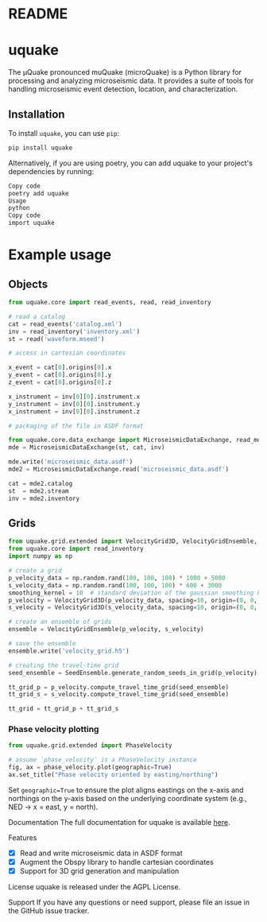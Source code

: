 # README #

# uquake

The &mu;Quake pronounced muQuake (microQuake) is a Python library for processing and analyzing microseismic data. It provides a suite of tools for handling microseismic event detection, location, and characterization.

## Installation

To install `uquake`, you can use `pip`:

```bash
pip install uquake
```

Alternatively, if you are using poetry, you can add uquake to your project's dependencies by running:

```bash
Copy code
poetry add uquake
Usage
python
Copy code
import uquake
```

# Example usage

## Objects

```python
from uquake.core import read_events, read, read_inventory

# read a catalog
cat = read_events('catalog.xml')
inv = read_inventory('inventory.xml')
st = read('waveform.mseed')

# access in cartesian coordinates

x_event = cat[0].origins[0].x
y_event = cat[0].origins[0].y
z_event = cat[0].origins[0].z

x_instrument = inv[0][0].instrument.x
y_instrument = inv[0][0].instrument.y
x_instrument = inv[0][0].instrument.z

# packaging of the file in ASDF format

from uquake.core.data_exchange import MicroseismicDataExchange, read_mde
mde = MicroseismicDataExchange(st, cat, inv)

mde.write('microseismic_data.asdf')
mde2 = MicroseismicDataExchange.read('microseismic_data.asdf')

cat = mde2.catalog
st  = mde2.stream
inv = mde2.inventory

```

## Grids

```python
from uquake.grid.extended import VelocityGrid3D, VelocityGridEnsemble, SeedEnsemble
from uquake.core import read_inventory
import numpy as np

# create a grid
p_velocity_data = np.random.rand(100, 100, 100) * 1000 + 5000
s_velocity_data = np.random.rand(100, 100, 100) * 600 + 3000
smoothing_kernel = 10  # standard deviation of the gaussian smoothing kernel in grid space units
p_velocity = VelocityGrid3D(p_velocity_data, spacing=10, origin=(0, 0, 0)).smooth(10)
s_velocity = VelocityGrid3D(s_velocity_data, spacing=10, origin=(0, 0, 0)).smooth(10)

# create an ensemble of grids
ensemble = VelocityGridEnsemble(p_velocity, s_velocity)

# save the ensemble
ensemble.write('velocity_grid.h5')

# creating the travel-time grid
seed_ensemble = SeedEnsemble.generate_random_seeds_in_grid(p_velocity)

tt_grid_p = p_velocity.compute_travel_time_grid(seed_ensemble)
tt_grid_s = s_velocity.compute_travel_time_grid(seed_ensemble)

tt_grid = tt_grid_p + tt_grid_s
```

### Phase velocity plotting

```python
from uquake.grid.extended import PhaseVelocity

# assume `phase_velocity` is a PhaseVelocity instance
fig, ax = phase_velocity.plot(geographic=True)
ax.set_title("Phase velocity oriented by easting/northing")
```

Set `geographic=True` to ensure the plot aligns eastings on the x-axis and northings on the y-axis based on the underlying coordinate system (e.g., NED → x = east, y = north).

Documentation
The full documentation for uquake is available [here](https://microquake-ai.github.com/uquake/docs).


Features
- [x] Read and write microseismic data in ASDF format
- [x] Augment the Obspy library to handle cartesian coordinates
- [x] Support for 3D grid generation and manipulation

License
uquake is released under the AGPL License.

Support
If you have any questions or need support, please file an issue in the GitHub issue tracker.
